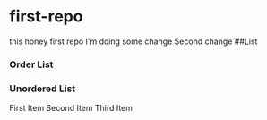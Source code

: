 # first-repo
this honey first repo
I'm doing some change
Second change
##List
### Order List
### Unordered List
First Item
Second Item
Third Item


